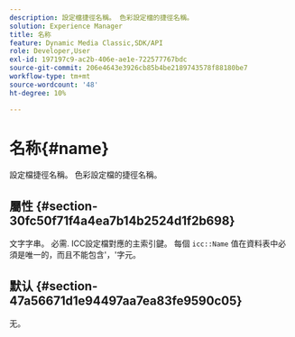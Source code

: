 ```yaml
---
description: 設定檔捷徑名稱。 色彩設定檔的捷徑名稱。
solution: Experience Manager
title: 名称
feature: Dynamic Media Classic,SDK/API
role: Developer,User
exl-id: 197197c9-ac2b-406e-ae1e-722577767bdc
source-git-commit: 206e4643e3926cb85b4be2189743578f88180be7
workflow-type: tm+mt
source-wordcount: '48'
ht-degree: 10%

---
```


# 名称{#name}

設定檔捷徑名稱。 色彩設定檔的捷徑名稱。

## 屬性 {#section-30fc50f71f4a4ea7b14b2524d1f2b698}

文字字串。 必需. ICC設定檔對應的主索引鍵。 每個 `icc::Name` 值在資料表中必須是唯一的，而且不能包含&#39;，&#39;字元。

## 默认 {#section-47a56671d1e94497aa7ea83fe9590c05}

无。
